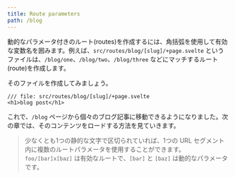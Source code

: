 ```yaml
---
title: Route parameters
path: /blog
---
```


動的なパラメータ付きのルート(routes)を作成するには、角括弧を使用して有効な変数名を囲みます。例えば、`src/routes/blog/[slug]/+page.svelte` というファイルは、`/blog/one`、`/blog/two`、`/blog/three` などにマッチするルート(route)を作成します。

そのファイルを作成してみましょう。

```svelte
/// file: src/routes/blog/[slug]/+page.svelte
<h1>blog post</h1>
```

これで、`/blog` ページから個々のブログ記事に移動できるようになりました。次の章では、そのコンテンツをロードする方法を見ていきます。

> 少なくとも1つの静的な文字で区切られていれば、1つの URL セグメント内に複数のルートパラメータを使用することができます。`foo/[bar]x[baz]` は有効なルートで、`[bar]` と `[baz]` は動的なパラメータです。
